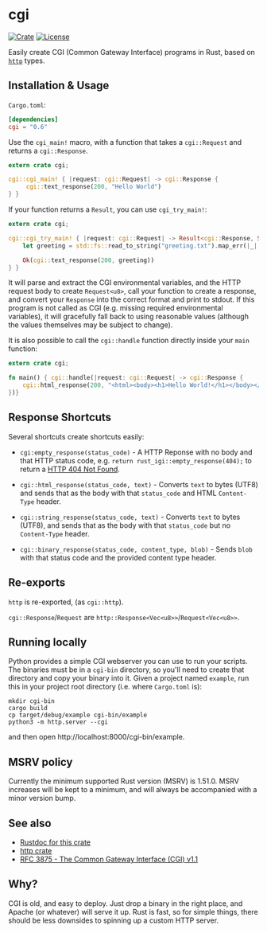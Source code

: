 cgi
===
[![Crate](https://img.shields.io/crates/v/cgi.svg)](https://crates.io/crates/cgi)
[![License](https://img.shields.io/crates/l/cgi.svg)](LICENSE)

Easily create CGI (Common Gateway Interface) programs in Rust, based on
[`http`](https://crates.io/crates/http) types.

Installation & Usage
--------------------

`Cargo.toml`:

```toml
[dependencies]
cgi = "0.6"
```

Use the `cgi_main!` macro, with a function that takes a `cgi::Request` and returns a
`cgi::Response`.

```rust
extern crate cgi;

cgi::cgi_main! { |request: cgi::Request| -> cgi::Response {
     cgi::text_response(200, "Hello World")
} }
```

If your function returns a `Result`, you can use `cgi_try_main!`:

```rust
extern crate cgi;

cgi::cgi_try_main! { |request: cgi::Request| -> Result<cgi::Response, String> {
    let greeting = std::fs::read_to_string("greeting.txt").map_err(|_| "Couldn't open file")?;

    Ok(cgi::text_response(200, greeting))
} }
```

It will parse and extract the CGI environmental variables, and the HTTP request body to create
`Request<u8>`, call your function to create a response, and convert your `Response` into the
correct format and print to stdout. If this program is not called as CGI (e.g. missing
required environmental variables), it will gracefully fall back to using reasonable values
(although the values themselves may be subject to change).

It is also possible to call the `cgi::handle` function directly inside your `main` function:

```rust
extern crate cgi;

fn main() { cgi::handle(|request: cgi::Request| -> cgi::Response {
    cgi::html_response(200, "<html><body><h1>Hello World!</h1></body></html>")
})}
```

Response Shortcuts
------------------

Several shortcuts create shortcuts easily:

- `cgi:empty_response(status_code)` - A HTTP Reponse with no body and that HTTP
status code, e.g. `return rust_igi::empty_response(404);` to return a
[HTTP 404 Not Found](https://en.wikipedia.org/wiki/HTTP_404).

- `cgi::html_response(status_code, text)` - Converts `text` to bytes (UTF8) and
sends that as the body with that `status_code` and HTML `Content-Type` header.

- `cgi::string_response(status_code, text)` - Converts `text` to bytes (UTF8),
and sends that as the body with that `status_code` but no `Content-Type` header.

- `cgi::binary_response(status_code, content_type, blob)` - Sends `blob` with
that status code and the provided content type header.

Re-exports
----------

`http` is re-exported, (as `cgi::http`).

`cgi::Response`/`Request` are `http::Response<Vec<u8>>`/`Request<Vec<u8>>`.

Running locally
---------------

Python provides a simple CGI webserver you can use to run your scripts. The
binaries must be in a `cgi-bin` directory, so you'll need to create that
directory and copy your binary into it. Given a project named `example`, run
this in your project root directory (i.e. where `Cargo.toml` is):

```shell
mkdir cgi-bin
cargo build
cp target/debug/example cgi-bin/example
python3 -m http.server --cgi
```

and then open http://localhost:8000/cgi-bin/example.

MSRV policy
-----------

Currently the minimum supported Rust version (MSRV) is 1.51.0.
MSRV increases will be kept to a minimum, and will always be accompanied with a minor version bump.

See also
--------

- [Rustdoc for this crate](https://docs.rs/cgi/latest/cgi/)
- [http crate](https://github.com/hyperium/http)
- [RFC 3875 - The Common Gateway Interface (CGI) v1.1](https://tools.ietf.org/html/rfc3875)

Why?
----

CGI is old, and easy to deploy. Just drop a binary in the right place, and
Apache (or whatever) will serve it up. Rust is fast, so for simple things,
there should be less downsides to spinning up a custom HTTP server.
